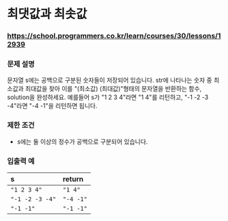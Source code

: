 # 최댓값과 최솟값

### https://school.programmers.co.kr/learn/courses/30/lessons/12939

### 문제 설명

문자열 s에는 공백으로 구분된 숫자들이 저장되어 있습니다. str에 나타나는 숫자 중 최소값과 최대값을 찾아 이를 "(최소값) (최대값)"형태의 문자열을 반환하는 함수, solution을 완성하세요.
예를들어 s가 "1 2 3 4"라면 "1 4"를 리턴하고, "-1 -2 -3 -4"라면 "-4 -1"을 리턴하면 됩니다.

### 제한 조건

-   s에는 둘 이상의 정수가 공백으로 구분되어 있습니다.

### 입출력 예

| s               | return    |
| :-------------- | :-------- |
| `"1 2 3 4"`     | `"1 4"`   |
| `"-1 -2 -3 -4"` | `"-4 -1"` |
| `"-1 -1"`       | `"-1 -1"` |
